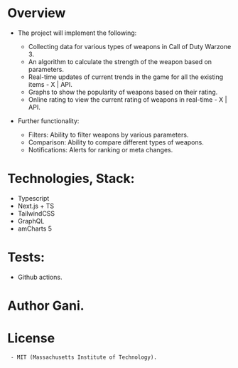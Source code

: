 # Overview

 * The project will implement the following:
     
     - Collecting data for various types of weapons in Call of Duty Warzone 3.
     - An algorithm to calculate the strength of the weapon based on parameters.
     - Real-time updates of current trends in the game for all the existing items - X | API.
     - Graphs to show the popularity of weapons based on their rating.
     - Online rating to view the current rating of weapons in real-time - X | API.
 
 * Further functionality:

     - Filters: Ability to filter weapons by various parameters.
     - Comparison: Ability to compare different types of weapons.
     - Notifications: Alerts for ranking or meta changes.

# Technologies, Stack:
    
 * Typescript
 * Next.js + TS
 * TailwindCSS
 * GraphQL
 * amCharts 5

# Tests:

   - Github actions.

# Author Gani.

# License

     - MIT (Massachusetts Institute of Technology).
